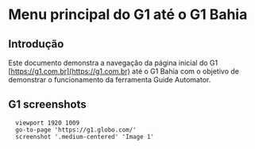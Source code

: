 # Menu principal do G1 até o G1 Bahia

## Introdução

  Este documento demonstra a navegação da página inicial do G1 [https://g1.com.br](https://g1.com.br) até o G1 Bahia com o objetivo de demonstrar o funcionamento da ferramenta Guide Automator.

## G1 screenshots

```
  viewport 1920 1009
  go-to-page 'https://g1.globo.com/'
  screenshot '.medium-centered' 'Image 1'
```
